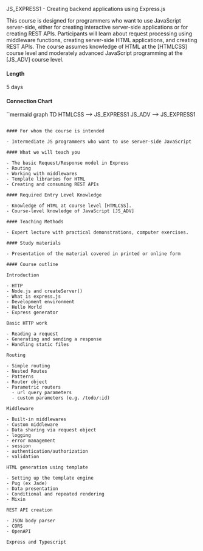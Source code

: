 JS_EXPRESS1 - Creating backend applications using Express.js

This course is designed for programmers who want to use JavaScript server-side, either for creating interactive server-side applications or for creating REST APIs. Participants will learn about request processing using middleware functions, creating server-side HTML applications, and creating REST APIs. The course assumes knowledge of HTML at the [HTMLCSS] course level and moderately advanced JavaScript programming at the [JS_ADV] course level.

#### Length

5 days

#### Connection Chart

``mermaid
graph TD
  HTMLCSS --> JS_EXPRESS1
  JS_ADV --> JS_EXPRESS1
```

#### For whom the course is intended

- Intermediate JS programmers who want to use server-side JavaScript

#### What we will teach you

- The basic Request/Response model in Express
- Routing
- Working with middlewares
- Template libraries for HTML
- Creating and consuming REST APIs

#### Required Entry Level Knowledge

- Knowledge of HTML at course level [HTMLCSS].
- Course-level knowledge of JavaScript [JS_ADV]

#### Teaching Methods

- Expert lecture with practical demonstrations, computer exercises.

#### Study materials

- Presentation of the material covered in printed or online form

#### Course outline

Introduction

- HTTP
- Node.js and createServer()
- What is express.js
- Development environment
- Hello World
- Express generator

Basic HTTP work

- Reading a request
- Generating and sending a response
- Handling static files

Routing

- Simple routing
- Nested Routes
- Patterns
- Router object
- Parametric routers
  - url query parameters
  - custom parameters (e.g. /todo/:id)

Middleware

- Built-in middlewares
- Custom middleware
- Data sharing via request object
- logging
- error management
- session
- authentication/authorization
- validation

HTML generation using template

- Setting up the template engine
- Pug (ex Jade)
- Data presentation
- Conditional and repeated rendering
- Mixin

REST API creation

- JSON body parser
- CORS
- OpenAPI

Express and Typescript